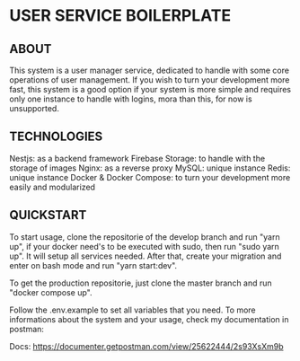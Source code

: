 # USER SERVICE BOILERPLATE
## ABOUT
This system is a user manager service, dedicated to handle with some core operations of user management. If you wish to turn your development more fast, this system is a good option if your system is more simple and requires only one instance to handle with logins, mora than this, for now is unsupported.

## TECHNOLOGIES
Nestjs: as a backend framework
Firebase Storage: to handle with the storage of images
Nginx: as a reverse proxy
MySQL: unique instance
Redis: unique instance
Docker & Docker Compose: to turn your development more easily and modularized

## QUICKSTART
To start usage, clone the repositorie of the develop branch and run "yarn up", if your docker need's to be executed with sudo, then run "sudo yarn up". It will setup all services needed. After that, create your migration and enter on bash mode and run "yarn start:dev".

To get the production repositorie, just clone the master branch and run "docker compose up".

Follow the .env.example to set all variables that you need. To more informations about the system and your usage, check my documentation in postman:

Docs: <a src="https://documenter.getpostman.com/view/25622444/2s93XsXm9b" target="_blank">https://documenter.getpostman.com/view/25622444/2s93XsXm9b</a>

